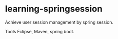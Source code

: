 # learning-springsession
Achieve user session management by spring session.

Tools
Eclipse, Maven, spring boot.
